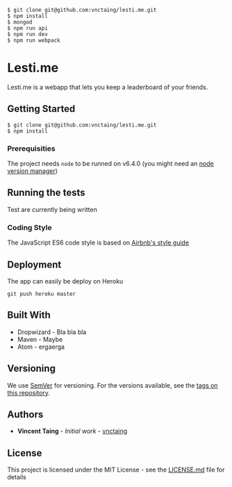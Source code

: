 ```
$ git clone git@github.com:vnctaing/lesti.me.git
$ npm install
$ mongod
$ npm run api
$ npm run dev 
$ npm run webpack
```

# Lesti.me

Lesti.me is a webapp that lets you keep a leaderboard of your friends. 

## Getting Started

```
$ git clone git@github.com:vnctaing/lesti.me.git
$ npm install
```

### Prerequisities

The project needs `node` to be runned on v6.4.0 (you might need an [node version manager](https://github.com/tj/n))

## Running the tests

Test are currently being written

### Coding Style

The JavaScript ES6 code style is based on [Airbnb's style guide](https://github.com/airbnb/javascript)

## Deployment

The app can easily be deploy on Heroku

```
git push heroku master
```

## Built With

* Dropwizard - Bla bla bla
* Maven - Maybe
* Atom - ergaerga

## Versioning

We use [SemVer](http://semver.org/) for versioning. For the versions available, see the [tags on this repository](https://github.com/your/project/tags). 

## Authors

* **Vincent Taing** - *Initial work* - [vnctaing](https://github.com/PurpleBooth)

## License

This project is licensed under the MIT License - see the [LICENSE.md](LICENSE.md) file for details
